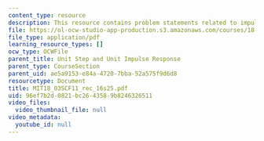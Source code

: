 ```yaml
---
content_type: resource
description: This resource contains problem statements related to impulse response.
file: https://ol-ocw-studio-app-production.s3.amazonaws.com/courses/18-03sc-differential-equations-fall-2011/96ef7b2d0821bc2643589b8246326511_MIT18_03SCF11_rec_16s25.pdf
file_type: application/pdf
learning_resource_types: []
ocw_type: OCWFile
parent_title: Unit Step and Unit Impulse Response
parent_type: CourseSection
parent_uid: ae5a9153-e84a-4720-7bba-52a575f9d6d8
resourcetype: Document
title: MIT18_03SCF11_rec_16s25.pdf
uid: 96ef7b2d-0821-bc26-4358-9b8246326511
video_files:
  video_thumbnail_file: null
video_metadata:
  youtube_id: null
---
```

